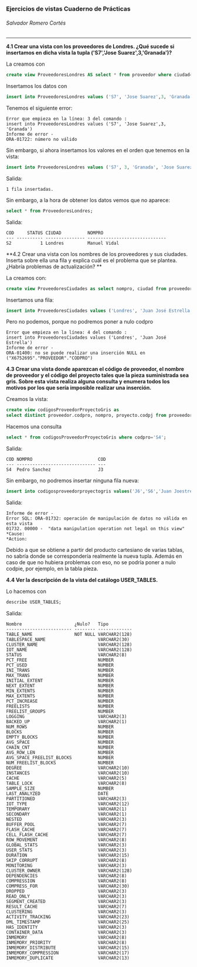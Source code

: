 ### Ejercicios de vistas Cuaderno de Prácticas

###### Salvador Romero Cortés

****

**4.1 Crear una vista con los proveedores de Londres. ¿Qué sucede si insertamos en dicha vista la tupla ('S7','Jose Suarez',3,'Granada')?**

La creamos con 

```sql
create view ProveedoresLondres AS select * from proveedor where ciudad='Londres';
```

Insertamos los datos con

```sql
insert into ProveedoresLondres values ('S7', 'Jose Suarez',3, 'Granada');
```

Tenemos el siguiente error:

```
Error que empieza en la línea: 3 del comando :
insert into ProveedoresLondres values ('S7', 'Jose Suarez',3, 'Granada')
Informe de error -
ORA-01722: número no válido
```

Sin embargo, si ahora insertamos los valores en el orden que tenemos en la vista:

```sql
insert into ProveedoresLondres values ('S7', 3, 'Granada', 'Jose Suarez');
```

Salida:

```
1 fila insertadas.
```

Sin embargo, a la hora de obtener los datos vemos que no aparece:

```sql
select * from ProveedoresLondres;
```

Salida:

```
COD     STATUS CIUDAD          NOMPRO                        
--- ---------- --------------- ------------------------------
S2           1 Londres         Manuel Vidal                  
```

**4.2 Crear una vista con los nombres de los proveedores y sus ciudades. Inserta sobre ella una fila y explica cuál es el problema que se plantea. ¿Habría problemas de actualización? **

La creamos con:

```sql
create view ProveedoresCiudades as select nompro, ciudad from proveedor;
```

Insertamos una fila:

```sql
insert into ProveedoresCiudades values ('Londres', 'Juan José Estrella');
```

Pero no podemos, porque no podremos poner a nulo codpro

```
Error que empieza en la línea: 4 del comando :
insert into ProveedoresCiudades values ('Londres', 'Juan José Estrella')
Informe de error -
ORA-01400: no se puede realizar una inserción NULL en ("X6752695"."PROVEEDOR"."CODPRO")
```

**4.3 Crear una vista donde aparezcan el código de proveedor, el nombre de proveedor y el código del proyecto tales que la pieza suministrada sea gris. Sobre esta vista realiza alguna consulta y enumera todos los motivos por los que sería imposible realizar una inserción.**

Creamos la vista:

```sql
create view codigosProveedorProyectoGris as
select distinct proveedor.codpro, nompro, proyecto.codpj from proveedor,pieza,proyecto,ventas where pieza.color='Gris' and ventas.codpro = proveedor.codpro and ventas.codpj=proyecto.codpj and pieza.codpie = ventas.codpie;
```

Hacemos una consulta

```sql
select * from codigosProveedorProyectoGris where codpro='S4';
```

Salida:

```
COD NOMPRO                         COD
--- ------------------------------ ---
S4  Pedro Sanchez                  J3 
```

Sin embargo, no podremos insertar ninguna fila nueva:

```sql
insert into codigosproveedorproyectogris values('J6','S6','Juan Joestrella');
```

Salida:

```
Informe de error -
Error SQL: ORA-01732: operación de manipulación de datos no válida en esta vista
01732. 00000 -  "data manipulation operation not legal on this view"
*Cause:    
*Action:
```

Debido a que se obtiene a partir del producto cartesiano de varias tablas, no sabría donde se correspondería realmente la nueva tupla. Además en caso de que no hubiera problemas con eso, no se podría poner a nulo codpie, por ejemplo, en la tabla pieza.

**4.4 Ver la descripción de la vista del catálogo USER_TABLES.**

Lo hacemos con 

```sql
describe USER_TABLES;
```

Salida:

```
Nombre                    ¿Nulo?   Tipo          
------------------------- -------- ------------- 
TABLE_NAME                NOT NULL VARCHAR2(128) 
TABLESPACE_NAME                    VARCHAR2(30)  
CLUSTER_NAME                       VARCHAR2(128) 
IOT_NAME                           VARCHAR2(128) 
STATUS                             VARCHAR2(8)   
PCT_FREE                           NUMBER        
PCT_USED                           NUMBER        
INI_TRANS                          NUMBER        
MAX_TRANS                          NUMBER        
INITIAL_EXTENT                     NUMBER        
NEXT_EXTENT                        NUMBER        
MIN_EXTENTS                        NUMBER        
MAX_EXTENTS                        NUMBER        
PCT_INCREASE                       NUMBER        
FREELISTS                          NUMBER        
FREELIST_GROUPS                    NUMBER        
LOGGING                            VARCHAR2(3)   
BACKED_UP                          VARCHAR2(1)   
NUM_ROWS                           NUMBER        
BLOCKS                             NUMBER        
EMPTY_BLOCKS                       NUMBER        
AVG_SPACE                          NUMBER        
CHAIN_CNT                          NUMBER        
AVG_ROW_LEN                        NUMBER        
AVG_SPACE_FREELIST_BLOCKS          NUMBER        
NUM_FREELIST_BLOCKS                NUMBER        
DEGREE                             VARCHAR2(10)  
INSTANCES                          VARCHAR2(10)  
CACHE                              VARCHAR2(5)   
TABLE_LOCK                         VARCHAR2(8)   
SAMPLE_SIZE                        NUMBER        
LAST_ANALYZED                      DATE          
PARTITIONED                        VARCHAR2(3)   
IOT_TYPE                           VARCHAR2(12)  
TEMPORARY                          VARCHAR2(1)   
SECONDARY                          VARCHAR2(1)   
NESTED                             VARCHAR2(3)   
BUFFER_POOL                        VARCHAR2(7)   
FLASH_CACHE                        VARCHAR2(7)   
CELL_FLASH_CACHE                   VARCHAR2(7)   
ROW_MOVEMENT                       VARCHAR2(8)   
GLOBAL_STATS                       VARCHAR2(3)   
USER_STATS                         VARCHAR2(3)   
DURATION                           VARCHAR2(15)  
SKIP_CORRUPT                       VARCHAR2(8)   
MONITORING                         VARCHAR2(3)   
CLUSTER_OWNER                      VARCHAR2(128) 
DEPENDENCIES                       VARCHAR2(8)   
COMPRESSION                        VARCHAR2(8)   
COMPRESS_FOR                       VARCHAR2(30)  
DROPPED                            VARCHAR2(3)   
READ_ONLY                          VARCHAR2(3)   
SEGMENT_CREATED                    VARCHAR2(3)   
RESULT_CACHE                       VARCHAR2(7)   
CLUSTERING                         VARCHAR2(3)   
ACTIVITY_TRACKING                  VARCHAR2(23)  
DML_TIMESTAMP                      VARCHAR2(25)  
HAS_IDENTITY                       VARCHAR2(3)   
CONTAINER_DATA                     VARCHAR2(3)   
INMEMORY                           VARCHAR2(8)   
INMEMORY_PRIORITY                  VARCHAR2(8)   
INMEMORY_DISTRIBUTE                VARCHAR2(15)  
INMEMORY_COMPRESSION               VARCHAR2(17)  
INMEMORY_DUPLICATE                 VARCHAR2(13)  
```

